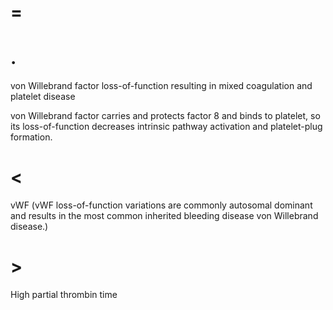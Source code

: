 # =

# .

von Willebrand factor loss-of-function resulting in mixed coagulation and platelet disease

von Willebrand factor carries and protects factor 8 and binds to platelet, so its loss-of-function decreases intrinsic pathway activation and platelet-plug formation.

# <

vWF (vWF loss-of-function variations are commonly autosomal dominant and results in the most common inherited bleeding disease von Willebrand disease.)

# >

High partial thrombin time
